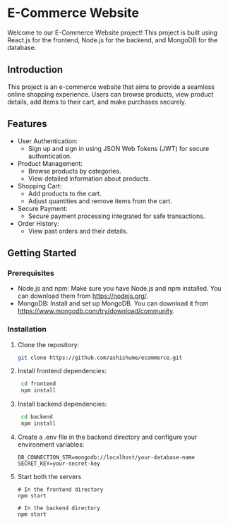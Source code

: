 # E-Commerce Website

Welcome to our E-Commerce Website project! This project is built using React.js for the frontend, Node.js for the backend, and MongoDB for the database.

## Introduction

This project is an e-commerce website that aims to provide a seamless online shopping experience. Users can browse products, view product details, add items to their cart, and make purchases securely.

## Features

- User Authentication:
  - Sign up and sign in using JSON Web Tokens (JWT) for secure authentication.
- Product Management:
  - Browse products by categories.
  - View detailed information about products.
- Shopping Cart:
  - Add products to the cart.
  - Adjust quantities and remove items from the cart.
- Secure Payment:
  - Secure payment processing integrated for safe transactions.
- Order History:
  - View past orders and their details.

## Getting Started

### Prerequisites

- Node.js and npm: Make sure you have Node.js and npm installed. You can download them from https://nodejs.org/.
- MongoDB: Install and set up MongoDB. You can download it from https://www.mongodb.com/try/download/community.

### Installation

1. Clone the repository:

   ```sh
   git clone https://github.com/ashishume/ecommerce.git
   ```
2. Install frontend dependencies:

   ```sh
    cd frontend
    npm install
   ```
3. Install backend dependencies:

   ```sh
    cd backend 
    npm install
    ```
4. Create a .env file in the backend directory and configure your environment variables:

    ``` 
    DB_CONNECTION_STR=mongodb://localhost/your-database-name
    SECRET_KEY=your-secret-key 
    ```

5. Start both the servers

    ``` 
    # In the frontend directory
    npm start

    # In the backend directory
    npm start

    ```
